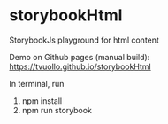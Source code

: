 # storybookHtml
StorybookJs playground for html content

Demo on Github pages (manual build): https://tvuollo.github.io/storybookHtml

In terminal, run
1. npm install
2. npm run storybook